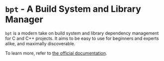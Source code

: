 # `bpt` - A Build System and Library Manager

`bpt` is a modern take on build system and library dependency management for C
and C++ projects. It aims to be easy to use for beginners and experts alike,
and maximally discoverable.

To learn more, refer to [the official documentation](https://bpt.pizza/docs).